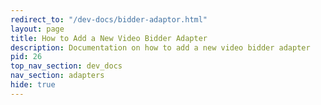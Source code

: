 ```yaml
---
redirect_to: "/dev-docs/bidder-adaptor.html"
layout: page
title: How to Add a New Video Bidder Adapter
description: Documentation on how to add a new video bidder adapter
pid: 26
top_nav_section: dev_docs
nav_section: adapters
hide: true
---
```

